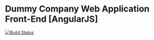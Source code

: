 # Dummy Company Web Application Front-End [AngularJS]
[![Build Status](https://travis-ci.org/vkkadian/webapp.png)](https://travis-ci.org/vkkadian/webapp)
